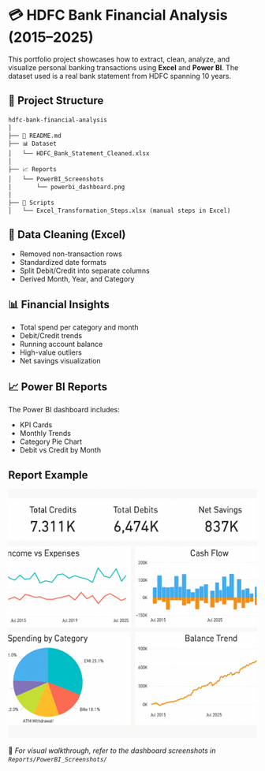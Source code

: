 
# 💳 HDFC Bank Financial Analysis (2015–2025)

This portfolio project showcases how to extract, clean, analyze, and visualize personal banking transactions using **Excel** and **Power BI**. The dataset used is a real bank statement from HDFC spanning 10 years.

## 📁 Project Structure

```
hdfc-bank-financial-analysis
│
├── 📄 README.md
├── 📊 Dataset
│   └── HDFC_Bank_Statement_Cleaned.xlsx
│
├── 📈 Reports
│   └── PowerBI_Screenshots
│       └── powerbi_dashboard.png
│
├── 📂 Scripts
│   └── Excel_Transformation_Steps.xlsx (manual steps in Excel)
```

## 🧹 Data Cleaning (Excel)
- Removed non-transaction rows
- Standardized date formats
- Split Debit/Credit into separate columns
- Derived Month, Year, and Category

## 📊 Financial Insights
- Total spend per category and month
- Debit/Credit trends
- Running account balance
- High-value outliers
- Net savings visualization

## 📈 Power BI Reports
The Power BI dashboard includes:
- KPI Cards
- Monthly Trends
- Category Pie Chart
- Debit vs Credit by Month
## Report Example
![Dashboard](Reports/PowerBI_Screenshots/powerbi_dashboard.png)

🔗 _For visual walkthrough, refer to the dashboard screenshots in `Reports/PowerBI_Screenshots/`_
